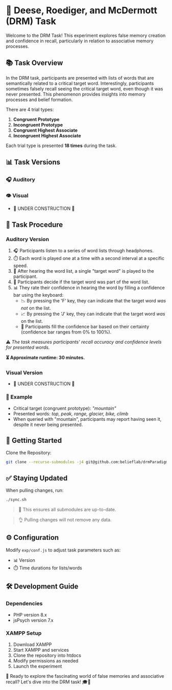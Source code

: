 # 🧠 Deese, Roediger, and McDermott (DRM) Task

Welcome to the DRM Task! This experiment explores false memory creation and confidence in recall, particularly in relation to associative memory processes.

## 📚 Task Overview

In the DRM task, participants are presented with lists of words that are semantically related to a critical target word. Interestingly, participants sometimes falsely recall seeing the critical target word, even though it was never presented. This phenomenon provides insights into memory processes and belief formation.

There are 4 trial types:
1. **Congruent Prototype**
2. **Incongruent Prototype**
3. **Congruent Highest Associate**
4. **Incongruent Highest Associate**

Each trial type is presented **18 times** during the task.

## 📊 Task Versions

### 🎧 Auditory

### 👁️ Visual 
* 🚧 UNDER CONSTRUCTION 🚧

## 🎯 Task Procedure

### Auditory Version
1. 🎧 Participants listen to a series of word lists through headphones.
2. ⏱️ Each word is played one at a time with a second interval at a specific speed.
3. 🎯 After hearing the word list, a single "target word" is played to the participant.
4. 🤔 Participants decide if the target word was part of the word list.
5. 📊 They rate their confidence in hearing the word by filling a confidence bar using the keyboard:
   * 📉 By pressing the 'F' key, they can indicate that the target word _was_ _not_ on the list. 
   * 📈 By pressing the 'J' key, they can indicate that the target word _was_ on the list. 
   * 🔢 Participants fill the confidence bar based on their certainty (confidence bar ranges from 0% to 100%). 

⚠️ _The task measures participants' recall accuracy and confidence levels for presented words._

**⏳ Approximate runtime: 30 minutes.**

### Visual Version
* 🚧 UNDER CONSTRUCTION 🚧

### 🎯 Example

- Critical target (congruent prototype): _"mountain"_
- Presented words: _top, peak, range, glacier, bike, climb_
- When queried with "mountain", participants may report having seen it, despite it never being presented.

## 🚀 Getting Started

Clone the Repository:

```bash
git clone --recurse-submodules -j4 git@github.com:belieflab/drmParadigm.git && cd drmParadigm && git submodule foreach --recursive 'git checkout $(git config -f $toplevel/.gitmodules submodule.$name.branch || echo main)' && git update-index --assume-unchanged exp/conf.js
```

## ✅ Staying Updated

When pulling changes, run:

```bash
./sync.sh
```

> 🔄 This ensures all submodules are up-to-date.

> 👌 Pulling changes will not remove any data.

## ⚙️ Configuration

Modify `exp/conf.js` to adjust task parameters such as:
- 📊 Version
- ⏱️ Time durations for lists/words

## 🛠 Development Guide

### Dependencies
- PHP version 8.x
- jsPsych version 7.x

### XAMPP Setup
1. Download XAMPP
2. Start XAMPP and services
3. Clone the repository into htdocs
4. Modify permissions as needed
5. Launch the experiment

🧠 Ready to explore the fascinating world of false memories and associative recall? Let's dive into the DRM task! 🎓💭
